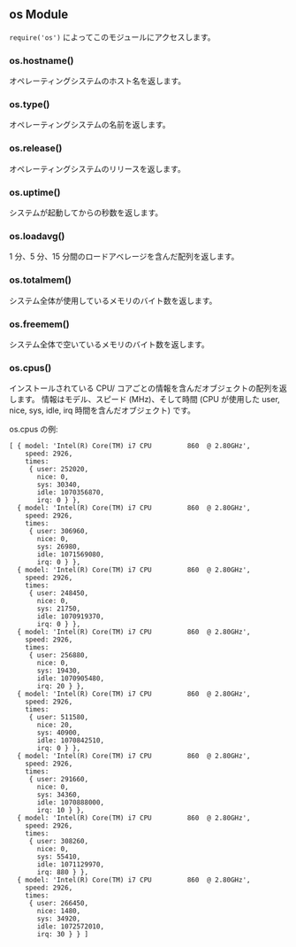 ## os Module

<!--

Use `require('os')` to access this module.

-->
`require('os')` によってこのモジュールにアクセスします。

### os.hostname()

<!--

Returns the hostname of the operating system.

-->
オペレーティングシステムのホスト名を返します。

### os.type()

<!--

Returns the operating system name.

-->
オペレーティングシステムの名前を返します。

### os.release()

<!--

Returns the operating system release.

-->
オペレーティングシステムのリリースを返します。

### os.uptime()

<!--

Returns the system uptime in seconds.

-->

システムが起動してからの秒数を返します。

### os.loadavg()

<!--

Returns an array containing the 1, 5, and 15 minute load averages.

-->
1 分、5 分、15 分間のロードアベレージを含んだ配列を返します。

### os.totalmem()

<!--

Returns the total amount of system memory in bytes.

-->
システム全体が使用しているメモリのバイト数を返します。

### os.freemem()

<!--

Returns the amount of free system memory in bytes.

-->
システム全体で空いているメモリのバイト数を返します。

### os.cpus()

<!--

Returns an array of objects containing information about each CPU/core installed: model, speed (in MHz), and times (an object containing the number of CPU ticks spent in: user, nice, sys, idle, and irq).

-->
インストールされている CPU/ コアごとの情報を含んだオブジェクトの配列を返します。
情報はモデル、スピード (MHz)、そして時間 (CPU が使用した user, nice, sys, idle, irq 時間を含んだオブジェクト) です。

<!--

Example inspection of os.cpus:

-->
os.cpus の例:

    [ { model: 'Intel(R) Core(TM) i7 CPU         860  @ 2.80GHz',
        speed: 2926,
        times:
         { user: 252020,
           nice: 0,
           sys: 30340,
           idle: 1070356870,
           irq: 0 } },
      { model: 'Intel(R) Core(TM) i7 CPU         860  @ 2.80GHz',
        speed: 2926,
        times:
         { user: 306960,
           nice: 0,
           sys: 26980,
           idle: 1071569080,
           irq: 0 } },
      { model: 'Intel(R) Core(TM) i7 CPU         860  @ 2.80GHz',
        speed: 2926,
        times:
         { user: 248450,
           nice: 0,
           sys: 21750,
           idle: 1070919370,
           irq: 0 } },
      { model: 'Intel(R) Core(TM) i7 CPU         860  @ 2.80GHz',
        speed: 2926,
        times:
         { user: 256880,
           nice: 0,
           sys: 19430,
           idle: 1070905480,
           irq: 20 } },
      { model: 'Intel(R) Core(TM) i7 CPU         860  @ 2.80GHz',
        speed: 2926,
        times:
         { user: 511580,
           nice: 20,
           sys: 40900,
           idle: 1070842510,
           irq: 0 } },
      { model: 'Intel(R) Core(TM) i7 CPU         860  @ 2.80GHz',
        speed: 2926,
        times:
         { user: 291660,
           nice: 0,
           sys: 34360,
           idle: 1070888000,
           irq: 10 } },
      { model: 'Intel(R) Core(TM) i7 CPU         860  @ 2.80GHz',
        speed: 2926,
        times:
         { user: 308260,
           nice: 0,
           sys: 55410,
           idle: 1071129970,
           irq: 880 } },
      { model: 'Intel(R) Core(TM) i7 CPU         860  @ 2.80GHz',
        speed: 2926,
        times:
         { user: 266450,
           nice: 1480,
           sys: 34920,
           idle: 1072572010,
           irq: 30 } } ]
